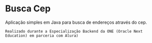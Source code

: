 # Busca Cep

Aplicação simples em Java para busca de endereços através do cep.

```Realizado durante a Especialização Backend da ONE (Oracle Next Education) em parceria com Alura)```
